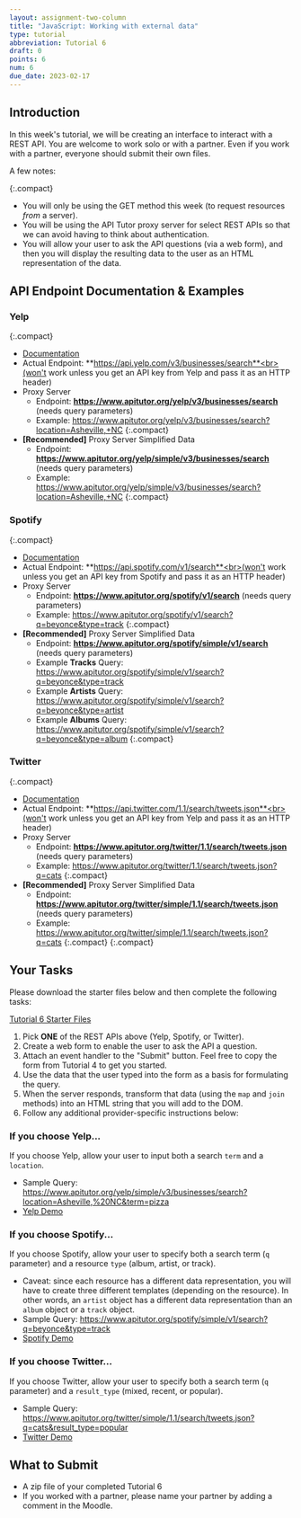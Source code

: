 ```yaml
---
layout: assignment-two-column
title: "JavaScript: Working with external data"
type: tutorial
abbreviation: Tutorial 6
draft: 0
points: 6
num: 6
due_date: 2023-02-17
---
```


## Introduction
In this week's tutorial, we will be creating an interface to interact with a REST API. You are welcome to work solo or with a partner. Even if you work with a partner, everyone should submit their own files. 

A few notes:

{:.compact}
* You will only be using the GET method this week (to request resources *from* a server).
* You will be using the API Tutor proxy server for select REST APIs so that we can avoid having to think about authentication. 
* You will allow your user to ask the API questions (via a web form), and then you will display the resulting data to the user as an HTML representation of the data.

## API Endpoint Documentation & Examples

### Yelp

{:.compact}
* <a href="https://docs.developer.yelp.com/reference/v3_business_search" target="_blank" target="_blank">Documentation</a>
* Actual Endpoint: **https://api.yelp.com/v3/businesses/search**<br>(won't work unless you get an API key from Yelp and pass it as an HTTP header)
* Proxy Server
    * Endpoint: **https://www.apitutor.org/yelp/v3/businesses/search** (needs query parameters)
    * Example:  <a href="https://www.apitutor.org/yelp/v3/businesses/search?location=Asheville,+NC" target="_blank">https://www.apitutor.org/yelp/v3/businesses/search?location=Asheville,+NC</a>
    {:.compact}
* **[Recommended]** Proxy Server Simplified Data
    * Endpoint: **https://www.apitutor.org/yelp/simple/v3/businesses/search** (needs query parameters)
    * Example:  <a href="https://www.apitutor.org/yelp/simple/v3/businesses/search?location=Asheville,+NC" target="_blank">https://www.apitutor.org/yelp/simple/v3/businesses/search?location=Asheville,+NC</a>
    {:.compact}


### Spotify

{:.compact}
* <a href="https://developer.spotify.com/documentation/web-api/reference/#/operations/search" target="_blank">Documentation</a>
* Actual Endpoint: **https://api.spotify.com/v1/search**<br>(won't work unless you get an API key from Spotify and pass it as an HTTP header)
* Proxy Server
    * Endpoint: **https://www.apitutor.org/spotify/v1/search** (needs query parameters)
    * Example:  <a href="https://www.apitutor.org/spotify/v1/search?q=beyonce&type=track" target="_blank">https://www.apitutor.org/spotify/v1/search?q=beyonce&type=track</a>
    {:.compact}
* **[Recommended]** Proxy Server Simplified Data
    * Endpoint: **https://www.apitutor.org/spotify/simple/v1/search** (needs query parameters)
    * Example **Tracks** Query:<br><a href="https://www.apitutor.org/spotify/simple/v1/search?q=beyonce&type=track" target="_blank">https://www.apitutor.org/spotify/simple/v1/search?q=beyonce&type=track</a>
    * Example **Artists** Query:<br><a href="https://www.apitutor.org/spotify/simple/v1/search?q=beyonce&type=artist" target="_blank">https://www.apitutor.org/spotify/simple/v1/search?q=beyonce&type=artist</a>
    * Example **Albums** Query:<br><a href="https://www.apitutor.org/spotify/simple/v1/search?q=beyonce&type=album" target="_blank">https://www.apitutor.org/spotify/simple/v1/search?q=beyonce&type=album</a>
    {:.compact}

### Twitter

{:.compact}
* <a href="https://developer.twitter.com/en/docs/twitter-api/v1/tweets/search/api-reference/get-search-tweets" target="_blank">Documentation</a>
* Actual Endpoint: **https://api.twitter.com/1.1/search/tweets.json**<br>(won't work unless you get an API key from Yelp and pass it as an HTTP header)
* Proxy Server
    * Endpoint: **https://www.apitutor.org/twitter/1.1/search/tweets.json** (needs query parameters)
    * Example:  <a href="https://www.apitutor.org/twitter/1.1/search/tweets.json?q=cats" target="_blank">https://www.apitutor.org/twitter/1.1/search/tweets.json?q=cats</a>
    {:.compact}
* **[Recommended]** Proxy Server Simplified Data
    * Endpoint: **https://www.apitutor.org/twitter/simple/1.1/search/tweets.json** (needs query parameters)
    * Example:  <a href="https://www.apitutor.org/twitter/simple/1.1/search/tweets.json?q=cats" target="_blank">https://www.apitutor.org/twitter/simple/1.1/search/tweets.json?q=cats</a>
    {:.compact}
{:.compact}


## Your Tasks

Please download the starter files below and then complete the following tasks:

<a href="/spring2023/course-files/tutorials/tutorial06.zip" class="nu-button">Tutorial 6 Starter Files<i class="fas fa-download"></i></a> 


1. Pick **ONE** of the REST APIs above (Yelp, Spotify, or Twitter).
1. Create a web form to enable the user to ask the API a question.
1. Attach an event handler to the "Submit" button. Feel free to copy the form from Tutorial 4 to get you started.
1. Use the data that the user typed into the form as a basis for formulating the query.
1. When the server responds, transform that data (using the `map` and `join` methods) into an HTML string that you will add to the DOM.
1. Follow any additional provider-specific instructions below:

### If you choose Yelp...
If you choose Yelp, allow your user to input both a search `term` and a `location`.

* Sample Query: <a href="https://www.apitutor.org/yelp/simple/v3/businesses/search?location=Asheville,%20NC&term=pizza" target="_blank">https://www.apitutor.org/yelp/simple/v3/businesses/search?location=Asheville,%20NC&term=pizza</a>
* <a href="/spring2023/course-files/tutorials/tutorial06/answers/yelp/">Yelp Demo</a>


### If you choose Spotify...
If you choose Spotify, allow your user to specify both a search term (`q` parameter) and a resource `type` (album, artist, or track).

* Caveat: since each resource has a different data representation, you will have to create three different templates (depending on the resource). In other words, an `artist` object has a different data representation than an `album` object or a `track` object.
* Sample Query: <a href="https://www.apitutor.org/spotify/simple/v1/search?q=beyonce&type=track" target="_blank">https://www.apitutor.org/spotify/simple/v1/search?q=beyonce&type=track</a>
* <a href="/spring2023/course-files/tutorials/tutorial06/answers/spotify/">Spotify Demo</a>

### If you choose Twitter...
If you choose Twitter, allow your user to specify both a search term (`q` parameter) and a `result_type` (mixed, recent, or popular).

* Sample Query: <a href="https://www.apitutor.org/twitter/simple/1.1/search/tweets.json?q=cats&result_type=popular" target="_blank">https://www.apitutor.org/twitter/simple/1.1/search/tweets.json?q=cats&result_type=popular</a>
* <a href="/spring2023/course-files/tutorials/tutorial06/answers/twitter/">Twitter Demo</a>


## What to Submit
* A zip file of your completed Tutorial 6
* If you worked with a partner, please name your partner by adding a comment in the Moodle.